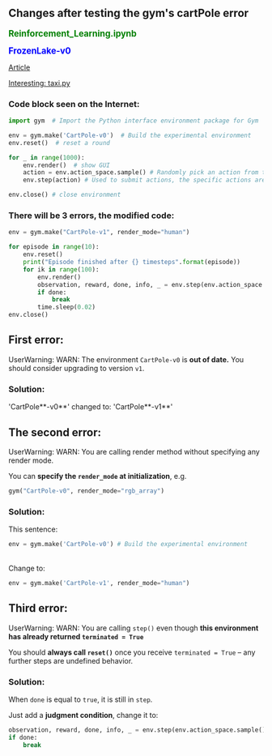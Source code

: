 ## Changes after testing the gym's cartPole error

<span style="color: green; font-weight:bold; font-size: larger">Reinforcement_Learning.ipynb</span>

<span style="color: blue; font-weight:bold; font-size: larger">FrozenLake-v0</span>

[Article](https://blog.csdn.net/insid1out/article/details/128654843)

[Interesting: taxi.py](https://raw.githubusercontent.com/openai/gym/master/gym/envs/toy_text/taxi.py)

### Code block seen on the Internet:

```py
import gym  # Import the Python interface environment package for Gym

env = gym.make('CartPole-v0')  # Build the experimental environment
env.reset()  # reset a round

for _ in range(1000):
    env.render()  # show GUI
    action = env.action_space.sample() # Randomly pick an action from the action space
    env.step(action) # Used to submit actions, the specific actions are in brackets

env.close() # close environment
```

### There will be 3 errors, the modified code:

```py
env = gym.make("CartPole-v1", render_mode="human")

for episode in range(10):
    env.reset()
    print("Episode finished after {} timesteps".format(episode))
    for ik in range(100):
        env.render()
        observation, reward, done, info, _ = env.step(env.action_space.sample())
        if done:
            break
        time.sleep(0.02)
env.close()
```

## First error:

UserWarning: WARN: The environment `CartPole-v0` is **out of date.** You should consider upgrading to version `v1`.

### Solution:

'CartPole**-v0**' changed to: 'CartPole**-v1**'

## The second error:

UserWarning: WARN: You are calling render method without specifying any render mode.

You can **specify the `render_mode` at initialization**, e.g.

```py
gym("CartPole-v0", render_mode="rgb_array")
```

### Solution:

This sentence:

```py
env = gym.make('CartPole-v0') # Build the experimental environment
```

<br>
Change to:

```py
env = gym.make('CartPole-v1', render_mode="human")
```

## Third error:

UserWarning: WARN: You are calling `step()` even though **this environment has already returned `terminated = True`**

You should **always call `reset()`** once you receive `terminated = True` &ndash; any further steps are undefined behavior.

### Solution:

When `done` is equal to `true`, it is still in `step`.

Just add a **judgment condition**, change it to:

```py
observation, reward, done, info, _ = env.step(env.action_space.sample())
if done:
    break
```

<br>
